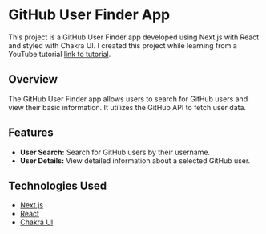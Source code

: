 # GitHub User Finder App

This project is a GitHub User Finder app developed using Next.js with React and styled with Chakra UI. I created this project while learning from a YouTube tutorial [link to tutorial](https://www.youtube.com/watch?v=N5CtgyQHjAE).

## Overview

The GitHub User Finder app allows users to search for GitHub users and view their basic information. It utilizes the GitHub API to fetch user data.

## Features

- **User Search:** Search for GitHub users by their username.
- **User Details:** View detailed information about a selected GitHub user.

## Technologies Used

- [Next.js](https://nextjs.org/)
- [React](https://reactjs.org/)
- [Chakra UI](https://chakra-ui.com/)

